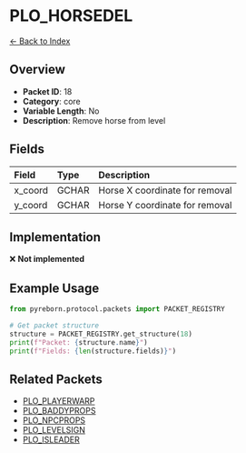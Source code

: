 # PLO_HORSEDEL

[← Back to Index](../index.md)

## Overview

- **Packet ID**: 18
- **Category**: core
- **Variable Length**: No
- **Description**: Remove horse from level

## Fields

| Field | Type | Description |
|:------|:-----|:------------|
| x_coord | GCHAR | Horse X coordinate for removal |
| y_coord | GCHAR | Horse Y coordinate for removal |

## Implementation

❌ **Not implemented**

## Example Usage

```python
from pyreborn.protocol.packets import PACKET_REGISTRY

# Get packet structure
structure = PACKET_REGISTRY.get_structure(18)
print(f"Packet: {structure.name}")
print(f"Fields: {len(structure.fields)}")
```

## Related Packets

- [PLO_PLAYERWARP](PLO_PLAYERWARP.md)
- [PLO_BADDYPROPS](PLO_BADDYPROPS.md)
- [PLO_NPCPROPS](PLO_NPCPROPS.md)
- [PLO_LEVELSIGN](PLO_LEVELSIGN.md)
- [PLO_ISLEADER](PLO_ISLEADER.md)

